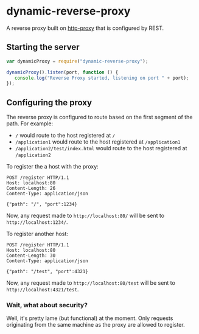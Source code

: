 # dynamic-reverse-proxy

A reverse proxy built on [http-proxy](https://github.com/nodejitsu/node-http-proxy) that is configured by REST.

## Starting the server

```javascript
var dynamicProxy = require("dynamic-reverse-proxy");

dynamicProxy().listen(port, function () {
   console.log("Reverse Proxy started, listening on port " + port);
});
```

## Configuring the proxy

The reverse proxy is configured to route based on the first segment of the path. For example:
 - `/` would route to the host registered at `/`
 - `/application1` would route to the host registered at `/application1`
 - `/application2/test/index.html` would route to the host registered at `/application2`

To register the a host with the proxy:

```HTTP
POST /register HTTP/1.1
Host: localhost:80
Content-Length: 26
Content-Type: application/json

{"path": "/", "port":1234}
```

Now, any request made to `http://localhost:80/` will be sent to `http://localhost:1234/`.

To register another host:

```HTTP
POST /register HTTP/1.1
Host: localhost:80
Content-Length: 30
Content-Type: application/json

{"path": "/test", "port":4321}
```

Now, any request made to `http://localhost:80/test` will be sent to `http://localhost:4321/test`.

### Wait, what about security? 

Well, it's pretty lame (but functional) at the moment. Only requests originating from the same machine as the proxy are allowed to register.